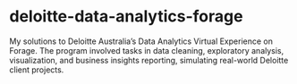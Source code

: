 # deloitte-data-analytics-forage
My solutions to Deloitte Australia’s Data Analytics Virtual Experience on Forage. The program involved tasks in data cleaning, exploratory analysis, visualization, and business insights reporting, simulating real-world Deloitte client projects.
